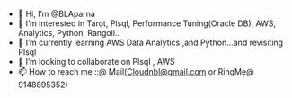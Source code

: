 - 👋 Hi, I’m @BLAparna
- 👀 I’m interested in Tarot, Plsql, Performance Tuning(Oracle DB), AWS, Analytics, Python, Rangoli..
- 🌱 I’m currently learning AWS Data Analytics ,and Python...and revisiting Plsql
- 💞️ I’m looking to collaborate on Plsql , AWS 
- 📫 How to reach me ::@ Mail(Cloudnbl@gmail.com or RingMe@ 9148895352)

<!---
BLAparna/BLAparna is a ✨ special ✨ repository because its `README.md` (this file) appears on your GitHub profile.
You can click the Preview link to take a look at your changes.
--->

